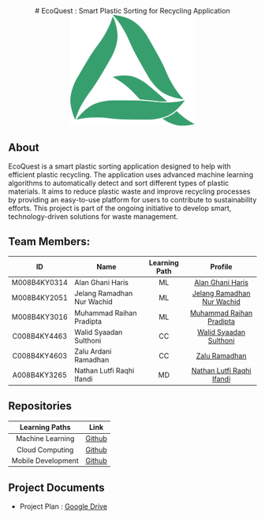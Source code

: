 <div align="center">
# EcoQuest : Smart Plastic Sorting for Recycling Application
<img src="https://github.com/Bangkit-Capstone-EcoQuest/EcoQuest-ML/blob/main/Basic%20logo.png" width="50%" height="50%" >
</div>

## About
EcoQuest is a smart plastic sorting application designed to help with efficient plastic recycling. The application uses advanced machine learning algorithms to automatically detect and sort different types of plastic materials. It aims to reduce plastic waste and improve recycling processes by providing an easy-to-use platform for users to contribute to sustainability efforts. This project is part of the ongoing initiative to develop smart, technology-driven solutions for waste management.

## Team Members:

| ID           | Name                                | Learning Path | Profile |
| :------------: | ----------------------------------- | :------------: | :------: |
| M008B4KY0314  | Alan Ghani Haris                    | ML             |    [Alan Ghani Haris](https://github.com/AlanGhaniH)               |
| M008B4KY2051  | Jelang Ramadhan Nur Wachid          | ML             |    [Jelang Ramadhan Nur Wachid](https://github.com/jramadhannw)    |
| M008B4KY3016  | Muhammad Raihan Pradipta            | ML             |    [Muhammad Raihan Pradipta](https://github.com/MRaihanP)         |
| C008B4KY4463  | Walid Syaadan Sulthoni              | CC             |    [Walid Syaadan Sulthoni](https://github.com/walidtoni)          |
| C008B4KY4603  | Zalu Ardani Ramadhan                | CC             |    [Zalu Ramadhan](https://github.com/Zalu11)                      |
| A008B4KY3265  | Nathan Lutfi Raqhi Ifandi           | MD             |    [Nathan Lutfi Raqhi Ifandi](https://github.com/NateStark666)    |

## Repositories
|   Learning Paths   |                                Link                                |
| :----------------: | :----------------------------------------------------------------: |
| Machine Learning   | [Github](https://github.com/EcoQuest-Project/ecoquest-ml)         |
| Cloud Computing    | [Github](https://github.com/EcoQuest-Project/ecoquest-cloud)      |
| Mobile Development | [Github](https://github.com/EcoQuest-Project/ecoquest-android)    |

## Project Documents
- Project Plan : [Google Drive](https://drive.google.com/file/d/117fa7skGpOTBlynkuiJjZMX21agasxmF/view?usp=sharing)
